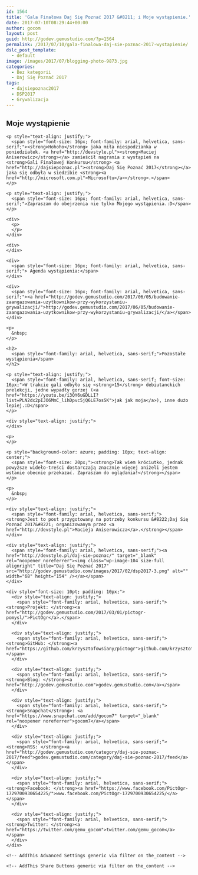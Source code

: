```yaml
---
id: 1564
title: 'Gala Finałowa Daj Się Poznać 2017 &#8211; i Moje wystąpienie.'
date: 2017-07-10T08:29:44+00:00
author: gocom
layout: post
guid: http://godev.gemustudio.com/?p=1564
permalink: /2017/07/10/gala-finalowa-daj-sie-poznac-2017-wystapienie/
dslc_post_template:
  - default
image: /images/2017/07/blogging-photo-9873.jpg
categories:
  - Bez kategorii
  - Daj Się Poznać 2017
tags:
  - dajsiepoznac2017
  - DSP2017
  - Grywalizacja
---
```

<div id="dslc-theme-content">
  <div id="dslc-theme-content-inner">
    <h2>
      <span style="font-family: arial, helvetica, sans-serif;">Moje wystąpienie</span>
    </h2>
    
    <p style="text-align: justify;">
      <span style="font-size: 16px; font-family: arial, helvetica, sans-serif;"><strong>Hohoho</strong> jaka miła niespodzianka w poniedziałek. <a href="http://devstyle.pl"><strong>Maciej Aniserowicz</strong></a> zamieścił nagrania z wystąpień na <strong>Gali Finałowej Konkursu</strong> <a href="http://dajsiepoznac.pl"><strong>Daj Się Poznać 2017</strong></a> jaka się odbyła w siedzibie <strong><a href="http://microsoft.com.pl">Microsoftu</a></strong>.</span>
    </p>
    
    <p style="text-align: justify;">
      <span style="font-size: 16px; font-family: arial, helvetica, sans-serif;">Zapraszam do obejrzenia nie tylko Mojego wystąpienia.:D</span>
    </p>
    
    <div>
      <p>
      </p>
    </div>
    
    <div>
    </div>
    
    <div>
      <span style="font-size: 16px; font-family: arial, helvetica, sans-serif;"> Agenda wystąpienia:</span>
    </div>
    
    <div>
      <span style="font-size: 16px; font-family: arial, helvetica, sans-serif;"><a href="http://godev.gemustudio.com/2017/06/05/budowanie-zaangazowania-uzytkownikow-przy-wykorzystaniu-grywalizacji/">http://godev.gemustudio.com/2017/06/05/budowanie-zaangazowania-uzytkownikow-przy-wykorzystaniu-grywalizacji/</a></span>
    </div>
    
    <p>
      &nbsp;
    </p>
    
    <h2>
      <span style="font-family: arial, helvetica, sans-serif;">Pozostałe wystąpienia</span>
    </h2>
    
    <p style="text-align: justify;">
      <span style="font-family: arial, helvetica, sans-serif; font-size: 16px;">W trakcie gali odbyło się <strong>15</strong> debiutanckich prelekcji, jedne wypadły gorzej (<a href="https://youtu.be/i3QY6uGDLLI?list=PLN2dx2pIJO6MmC_lihDpvc5jQ6LE7osSK">jak jak moja</a>), inne dużo lepiej.:D</span>
    </p>
    
    <div style="text-align: justify;">
    </div>
    
    <p>
    </p>
    
    <p style="background-color: azure; padding: 10px; text-align: center;">
      <span style="font-size: 20px;"><strong>Tak wiem króciutko, jednak powyższe wideło-treści dostarczają znacznie więcej aniżeli jestem wstanie obecnie przekazać. Zapraszam do oglądania!</strong></span>
    </p>
    
    <p>
      &nbsp;
    </p>
    
    <div style="text-align: justify;">
      <span style="font-family: arial, helvetica, sans-serif;"><strong>Jest to post przygotowany na potrzeby konkursu &#8222;Daj Się Poznać 2017&#8221; organizowanym przez <a href="http://devstyle.pl">Macieja Aniserowicza</a>.</strong></span>
    </div>
    
    <div style="text-align: justify;">
      <span style="font-family: arial, helvetica, sans-serif;"><a href="http://devstyle.pl/daj-sie-poznac/" target="_blank" rel="noopener noreferrer"><img class="wp-image-104 size-full alignright" title="Daj Się Poznać 2017" src="http://godev.gemustudio.com/images/2017/02/dsp2017-3.png" alt="" width="68" height="154" /></a></span>
    </div>
    
    <div style="font-size: 10pt; padding: 10px;">
      <div style="text-align: justify;">
        <span style="font-family: arial, helvetica, sans-serif;"><strong>Projekt: </strong><a href="http://godev.gemustudio.com/2017/03/01/pictogr-pomysl/">PictOgr</a>.</span>
      </div>
      
      <div style="text-align: justify;">
        <span style="font-family: arial, helvetica, sans-serif;"><strong>GitHub: </strong><a href="https://github.com/krzysztofowsiany/pictogr">github.com/krzysztofowsiany/pictogr</a></span>
      </div>
      
      <div style="text-align: justify;">
        <span style="font-family: arial, helvetica, sans-serif;"><strong>Blog: </strong><a href="http://godev.gemustudio.com">godev.gemustudio.com</a></span>
      </div>
      
      <div style="text-align: justify;">
        <span style="font-family: arial, helvetica, sans-serif;"><strong>Snapchat</strong>: <a href="https://www.snapchat.com/add/gocom7" target="_blank" rel="noopener noreferrer">gocom7</a></span>
      </div>
      
      <div style="text-align: justify;">
        <span style="font-family: arial, helvetica, sans-serif;"><strong>RSS: </strong><a href="http://godev.gemustudio.com/category/daj-sie-poznac-2017/feed">godev.gemustudio.com/category/daj-sie-poznac-2017/feed</a></span>
      </div>
      
      <div style="text-align: justify;">
        <span style="font-family: arial, helvetica, sans-serif;"><strong>Facebook: </strong><a href="https://www.facebook.com/PictOgr-1729700930654225/">www.facebook.com/PictOgr-1729700930654225/</a></span>
      </div>
      
      <div style="text-align: justify;">
        <span style="font-family: arial, helvetica, sans-serif;"><strong>Twitter: </strong><a href="https://twitter.com/gemu_gocom">twitter.com/gemu_gocom</a></span>
      </div>
    </div>
    
    <!-- AddThis Advanced Settings generic via filter on the_content -->
    
    <!-- AddThis Share Buttons generic via filter on the_content -->
  </div>
</div>